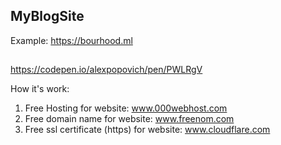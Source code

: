 ## MyBlogSite

Example: https://bourhood.ml

##

https://codepen.io/alexpopovich/pen/PWLRgV

How it's work:
1. Free Hosting for website: www.000webhost.com
2. Free domain name for website: www.freenom.com
3. Free ssl certificate (https) for website: www.cloudflare.com

